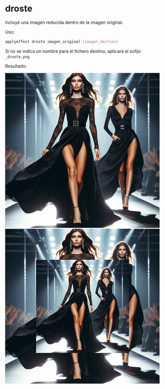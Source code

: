 # droste

Incluye una imagen reducida dentro de la imagen original.

Uso:

``` sh
applyeffect droste imagen_original [imagen_destino]
```

Si no se indica un nombre para el fichero destino, aplicará el sufijo `_droste.png`

Resultado:

![imagen original](../../images/image.jpg)
![droste](../../images/image_droste.png)

